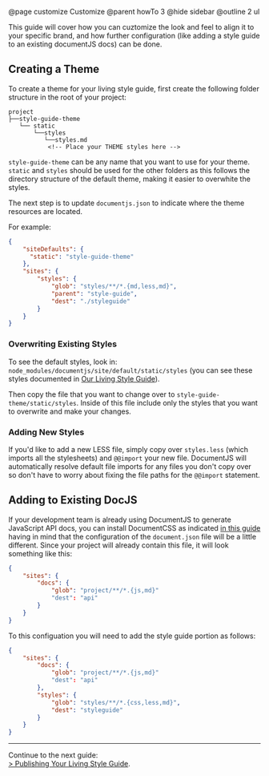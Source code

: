 @page customize Customize
@parent howTo 3
@hide sidebar
@outline 2 ul

This guide will cover how you can cuztomize the look and feel to align it to your specific brand, and how further configuration (like adding a style guide to an existing documentJS docs) can be done.


## Creating a Theme

To create a theme for your living style guide, first create the following folder structure in the root of your project:

```
project
├──style-guide-theme
   └── static
       └──styles
          └──styles.md
           <!-- Place your THEME styles here -->
```
`style-guide-theme` can be any name that you want to use for your theme. `static` and `styles` should be used for the other folders as this follows the directory structure of the default theme, making it easier to overwhite the styles. 

The next step is to update `documentjs.json` to indicate where the theme resources are located.

For example:


```json
{
    "siteDefaults": {
      "static": "style-guide-theme"
    },
    "sites": {
        "styles": {
            "glob": "styles/**/*.{md,less,md}",
            "parent": "style-guide",
            "dest": "./styleguide"
        }
    }
}
```

### Overwriting Existing Styles

To see the default styles, look in:
`node_modules/documentjs/site/default/static/styles` 
(you can see these styles documented in [Our Living Style Guide](/examples/styles/variables.less.html)).

Then copy the file that you want to change over to `style-guide-theme/static/styles`. Inside of this file include only the styles that you want to overwrite and make your changes.

### Adding New Styles

If you'd like to add a new LESS file, simply copy over `styles.less` (which imports all the stylesheets) and `@@import` your new file. DocumentJS will automatically resolve default file imports for any files you don't copy over so don't have to worry about fixing the file paths for the `@@import` statement.

## Adding to Existing DocJS 

If your development team is already using DocumentJS to generate JavaScript API docs, you can install DocumentCSS as indicated [in this guide](setup.html) having in mind that the configuration of the `document.json` file will be a little different. Since your project will already contain this file, it will look something like this:

```json
{
    "sites": {
        "docs": {
            "glob": "project/**/*.{js,md}"
            "dest": "api"
        }
    }
}
```

To this configuation you will need to add the style guide portion as follows:

```json
{
    "sites": {
        "docs": {
            "glob": "project/**/*.{js,md}"
            "dest": "api"
        },
        "styles": {
            "glob": "styles/**/*.{css,less,md}",
            "dest": "styleguide"
        }
    }
}
```

----
Continue to the next guide: <br >
[&#62; Publishing Your Living Style Guide](/docs/publish.html).

